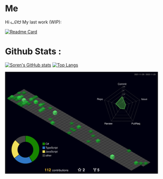 # Me
Hi ᓚᘏᗢ
My last work (WIP):  

[![Readme Card](https://github-readme-stats.vercel.app/api/pin/?username=diogo-vf&repo=UptoboxApi_CSharp&theme=dracula)](https://github.com/Noxcaedibux/UptoboxApi_CSharp)



# Github Stats :

[![Soren's GitHub stats](https://github-readme-stats.vercel.app/api?username=diogo-vf&show_icons=true&count_private=true&theme=dracula)](https://github.com/anuraghazra/github-readme-stats)
[![Top Langs](https://github-readme-stats.vercel.app/api/top-langs/?username=diogo-vf&layout=compact&count_private=true&show_icons=true&theme=dracula)](https://github.com/anuraghazra/github-readme-stats)


![](./profile-3d-contrib/profile-night-green.svg)
